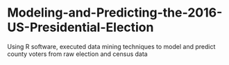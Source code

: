 # Modeling-and-Predicting-the-2016-US-Presidential-Election
Using R software, executed data mining techniques to model and predict county voters from raw election and census data
